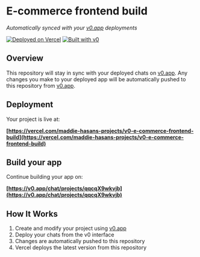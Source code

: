 # E-commerce frontend build

*Automatically synced with your [v0.app](https://v0.app) deployments*

[![Deployed on Vercel](https://img.shields.io/badge/Deployed%20on-Vercel-black?style=for-the-badge&logo=vercel)](https://vercel.com/maddie-hasans-projects/v0-e-commerce-frontend-build)
[![Built with v0](https://img.shields.io/badge/Built%20with-v0.app-black?style=for-the-badge)](https://v0.app/chat/projects/qqcqX9wkvjb)

## Overview

This repository will stay in sync with your deployed chats on [v0.app](https://v0.app).
Any changes you make to your deployed app will be automatically pushed to this repository from [v0.app](https://v0.app).

## Deployment

Your project is live at:

**[https://vercel.com/maddie-hasans-projects/v0-e-commerce-frontend-build](https://vercel.com/maddie-hasans-projects/v0-e-commerce-frontend-build)**

## Build your app

Continue building your app on:

**[https://v0.app/chat/projects/qqcqX9wkvjb](https://v0.app/chat/projects/qqcqX9wkvjb)**

## How It Works

1. Create and modify your project using [v0.app](https://v0.app)
2. Deploy your chats from the v0 interface
3. Changes are automatically pushed to this repository
4. Vercel deploys the latest version from this repository